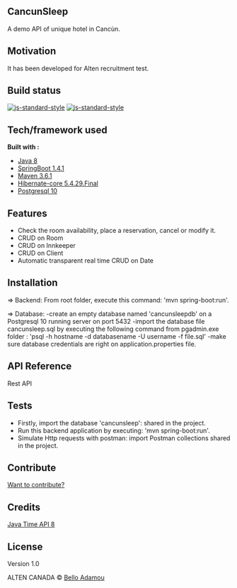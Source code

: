## CancunSleep
A demo API of unique hotel in Cancùn. 

## Motivation
It has been developed for Alten recruitment test.

## Build status
[![js-standard-style](https://img.shields.io/badge/Build-OK-brightgreen)]() 
[![js-standard-style](https://img.shields.io/badge/Execution-OK-brightgreen)]() 

## Tech/framework used

<b>Built with :</b>
- [Java 8](https://www.oracle.com/java/technologies/java8.html)
- [SpringBoot 1.4.1](https://spring.io/blog/2021/03/18/spring-boot-2-4-4-available-now)
- [Maven 3.6.1](https://maven.apache.org/docs/3.6.1/release-notes.html)
- [Hibernate-core 5.4.29.Final](https://hibernate.org/orm/releases/5.4/)
- [Postgresql 10](https://www.postgresql.org/about/news/postgresql-10-released-1786/)

## Features
- Check the room availability, place a reservation, cancel or modify it.
- CRUD on Room
- CRUD on Innkeeper
- CRUD on Client
- Automatic transparent real time CRUD on Date

## Installation
=> Backend: From root folder, execute this command: 'mvn spring-boot:run'.

=> Database:
 -create an empty database named 'cancunsleepdb' on a Postgresql 10 running server on port 5432
 -import the database file cancunsleep.sql by executing the following command from pgadmin.exe folder : 
 'psql -h hostname -d databasename -U username -f file.sql'
 -make sure database credentials are right on application.properties file.
    
## API Reference
Rest API

## Tests
- Firstly, import the database 'cancunsleep': shared in the project. 
- Run this backend application by executing: 'mvn spring-boot:run'.
- Simulate Http requests with postman: import Postman collections shared in the project.

## Contribute
[Want to contribute?](https://github.com/adamoubello/cancunsleep.git) 

## Credits
[Java Time API 8](https://docs.oracle.com/en/java/javase/11/docs/api/java.base/java/time/package-summary.html) 

## License
Version 1.0

ALTEN CANADA © [Bello Adamou](https://adamoubello.com)